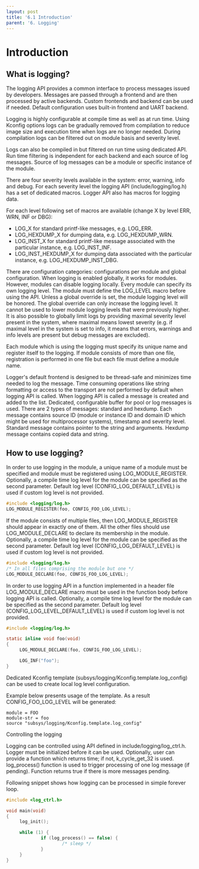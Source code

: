 ```yaml
---
layout: post
title: '6.1 Introduction'
parent: '6. Logging'
---
```


# Introduction

## What is logging?

The logging API provides a common interface to process messages issued by developers. Messages are passed through a frontend and are then processed by active backends. Custom frontends and backend can be used if needed. Default configuration uses built-in frontend and UART backend.

Logging is highly configurable at compile time as well as at run time. Using Kconfig options logs can be gradually removed from compilation to reduce image size and execution time when logs are no longer needed. During compilation logs can be filtered out on module basis and severity level.

Logs can also be compiled in but filtered on run time using dedicated API. Run time filtering is independent for each backend and each source of log messages. Source of log messages can be a module or specific instance of the module. 

There are four severity levels available in the system: error, warning, info and debug. For each severity level the logging API (include/logging/log.h) has a set of dedicated macros. Logger API also has macros for logging data. 

For each level following set of macros are available (change X by level ERR, WRN, INF or DBG):
- LOG_X for standard printf-like messages, e.g. LOG_ERR.
- LOG_HEXDUMP_X for dumping data, e.g. LOG_HEXDUMP_WRN.
- LOG_INST_X for standard printf-like message associated with the particular instance, e.g. LOG_INST_INF.
- LOG_INST_HEXDUMP_X for dumping data associated with the particular instance, e.g. LOG_HEXDUMP_INST_DBG.

There are configuration categories: configurations per module and global configuration. When logging is enabled globally, it works for modules. However, modules can disable logging locally. Every module can specify its own logging level. The module must define the LOG_LEVEL macro before using the API. Unless a global override is set, the module logging level will be honored. The global override can only increase the logging level. It cannot be used to lower module logging levels that were previously higher. It is also possible to globally limit logs by providing maximal severity level present in the system, where maximal means lowest severity (e.g. if maximal level in the system is set to info, it means that errors, warnings and info levels are present but debug messages are excluded).

Each module which is using the logging must specify its unique name and register itself to the logging. If module consists of more than one file, registration is performed in one file but each file must define a module name.

Logger's default frontend is designed to be thread-safe and minimizes time needed to log the message. Time consuming operations like string formatting or access to the transport are not performed by default when logging API is called. When logging API is called a message is created and added to the list. Dedicated, configurable buffer for pool or log messages is used. There are 2 types of messages: standard and hexdump. Each message contains source ID (module or instance ID and domain ID which might be used for multiprocessor systems), timestamp and severity level. Standard message contains pointer to the string and arguments. Hexdump message contains copied data and string. 

## How to use logging?

In order to use logging in the module, a unique name of a module must be specified and module must be registered using LOG_MODULE_REGISTER. Optionally, a compile time log level for the module can be specified as the second parameter. Default log level (CONFIG_LOG_DEFAULT_LEVEL) is used if custom log level is not provided.

```c
#include <logging/log.h>
LOG_MODULE_REGISTER(foo, CONFIG_FOO_LOG_LEVEL);
```

If the module consists of multiple files, then LOG_MODULE_REGISTER should appear in exactly one of them. All the other files should use LOG_MODULE_DECLARE to declare its membership in the module. Optionally, a compile time log level for the module can be specified as the second parameter. Default log level (CONFIG_LOG_DEFAULT_LEVEL) is used if custom log level is not provided.

```c
#include <logging/log.h>
/* In all files comprising the module but one */
LOG_MODULE_DECLARE(foo, CONFIG_FOO_LOG_LEVEL);
```

In order to use logging API in a function implemented in a header file LOG_MODULE_DECLARE macro must be used in the function body before logging API is called. Optionally, a compile time log level for the module can be specified as the second parameter. Default log level (CONFIG_LOG_LEVEL_DEFAULT_LEVEL) is used if custom log level is not provided.

```c
#include <logging/log.h>

static inline void foo(void)
{
     LOG_MODULE_DECLARE(foo, CONFIG_FOO_LOG_LEVEL);

     LOG_INF("foo");
}
```

Dedicated Kconfig template (subsys/logging/Kconfig.template.log_config) can be used to create local log level configuration.

Example below presents usage of the template. As a result CONFIG_FOO_LOG_LEVEL will be generated:

```
module = FOO
module-str = foo
source "subsys/logging/Kconfig.template.log_config"
```

Controlling the logging

Logging can be controlled using API defined in include/logging/log_ctrl.h. Logger must be initialized before it can be used. Optionally, user can provide a function which returns time; if not, k_cycle_get_32 is used. log_process() function is used to trigger processing of one log message (if pending). Function returns true if there is more messages pending. 

Following snippet shows how logging can be processed in simple forever loop.

```c
#include <log_ctrl.h>

void main(void)
{
     log_init();

     while (1) {
             if (log_process() == false) {
                     /* sleep */
             }
     }
}
```
